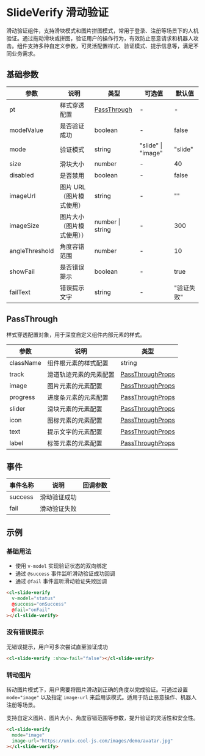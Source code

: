 # SlideVerify 滑动验证

滑动验证组件，支持滑块模式和图片拼图模式，常用于登录、注册等场景下的人机验证。通过拖动滑块或拼图，验证用户的操作行为，有效防止恶意请求和机器人攻击。组件支持多种自定义参数，可灵活配置样式、验证模式、提示信息等，满足不同业务需求。

## 基础参数

| 参数           | 说明                       | 类型                        | 可选值             | 默认值     |
| -------------- | -------------------------- | --------------------------- | ------------------ | ---------- |
| pt             | 样式穿透配置               | [PassThrough](#passthrough) | -                  | -          |
| modelValue     | 是否验证成功               | boolean                     | -                  | false      |
| mode           | 验证模式                   | string                      | "slide" \| "image" | "slide"    |
| size           | 滑块大小                   | number                      | -                  | 40         |
| disabled       | 是否禁用                   | boolean                     | -                  | false      |
| imageUrl       | 图片 URL（图片模式使用）   | string                      | -                  | ""         |
| imageSize      | 图片大小（图片模式使用）） | number \| string            | -                  | 300        |
| angleThreshold | 角度容错范围               | number                      | -                  | 10         |
| showFail       | 是否错误提示               | boolean                     | -                  | true       |
| failText       | 错误提示文字               | string                      | -                  | "验证失败" |

## PassThrough

样式穿透配置对象，用于深度自定义组件内部元素的样式。

| 参数      | 说明                   | 类型                                                        |
| --------- | ---------------------- | ----------------------------------------------------------- |
| className | 组件根元素的样式配置   | string                                                      |
| track     | 滑道轨迹元素的元素配置 | [PassThroughProps](/src/components/doc.md#passthroughprops) |
| image     | 图片元素的元素配置     | [PassThroughProps](/src/components/doc.md#passthroughprops) |
| progress  | 进度条元素的元素配置   | [PassThroughProps](/src/components/doc.md#passthroughprops) |
| slider    | 滑块元素的元素配置     | [PassThroughProps](/src/components/doc.md#passthroughprops) |
| icon      | 图标元素的元素配置     | [PassThroughProps](/src/components/doc.md#passthroughprops) |
| text      | 提示文字的元素配置     | [PassThroughProps](/src/components/doc.md#passthroughprops) |
| label     | 标签元素的元素配置     | [PassThroughProps](/src/components/doc.md#passthroughprops) |

## 事件

| 事件名称 | 说明         | 回调参数 |
| -------- | ------------ | -------- |
| success  | 滑动验证成功 |          |
| fail     | 滑动验证失败 |          |

## 示例

### 基础用法

- 使用 `v-model` 实现验证状态的双向绑定
- 通过 `@success` 事件监听滑动验证成功回调
- 通过 `@fail` 事件监听滑动验证失败回调

```html
<cl-slide-verify
  v-model="status"
  @success="onSuccess"
  @fail="onFail"
></cl-slide-verify>
```

### 没有错误提示

无错误提示，用户可多次尝试直至验证成功

```html
<cl-slide-verify :show-fail="false"></cl-slide-verify>
```

### 转动图片

转动图片模式下，用户需要将图片滑动到正确的角度以完成验证。可通过设置 `mode="image"` 以及指定 `image-url` 来启用该模式。适用于防止恶意操作、机器人注册等场景。

支持自定义图片、图片大小、角度容错范围等参数，提升验证的灵活性和安全性。

```html
<cl-slide-verify
  mode="image"
  image-url="https://unix.cool-js.com/images/demo/avatar.jpg"
></cl-slide-verify>
```
